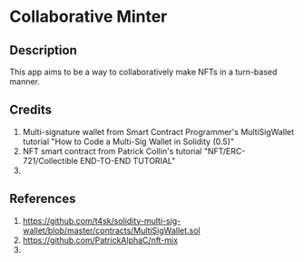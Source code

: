 # Collaborative Minter

## Description
This app aims to be a way to collaboratively make NFTs in a turn-based manner.

## Credits
1. Multi-signature wallet from Smart Contract Programmer's MultiSigWallet tutorial "How to Code a Multi-Sig Wallet in Solidity (0.5)"
2. NFT smart contract from Patrick Collin's tutorial "NFT/ERC-721/Collectible END-TO-END TUTORIAL"
3. 

## References
1. https://github.com/t4sk/solidity-multi-sig-wallet/blob/master/contracts/MultiSigWallet.sol
2. https://github.com/PatrickAlphaC/nft-mix
3.
